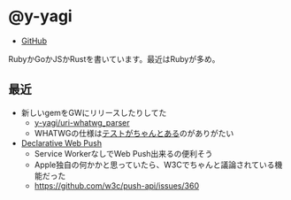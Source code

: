 # @y-yagi

* [GitHub](https://github.com/y-yagi)

RubyかGoかJSかRustを書いています。最近はRubyが多め。

## 最近

* 新しいgemをGWにリリースしたりしてた
  * [y-yagi/uri-whatwg_parser](https://github.com/y-yagi/uri-whatwg_parser)
  * WHATWGの仕様は[テストがちゃんとある](https://github.com/web-platform-tests/wpt/tree/master/url)のがありがたい
* [Declarative Web Push](https://webkit.org/blog/16923/webkit-features-in-safari-18-5/)
  * Service WorkerなしでWeb Push出来るの便利そう
  * Apple独自の何かかと思っていたら、W3Cでちゃんと議論されている機能だった
  * https://github.com/w3c/push-api/issues/360